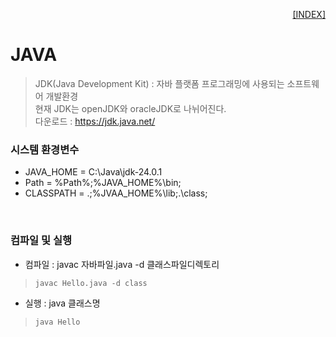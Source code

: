 <p style="text-align: right"> 
    <a href="./README.md">[INDEX]</a>
</p>

# JAVA
> JDK(Java Development Kit) : 자바 플랫폼 프로그래밍에 사용되는 소프트웨어 개발환경 <br/>
> 현재 JDK는 openJDK와 oracleJDK로 나뉘어진다. <br/>
> 다운로드 : https://jdk.java.net/

### 시스템 환경변수
- JAVA_HOME = C:\Java\jdk-24.0.1
- Path = %Path%;%JAVA_HOME%\bin;
- CLASSPATH = .;%JVAA_HOME%\lib;.\class;
<br/>

### 컴파일 및 실행
- 컴파일 : javac 자바파일.java -d 클래스파일디렉토리
> `javac Hello.java -d class`
- 실행 : java 클래스명
> `java Hello`



